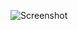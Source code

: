 ![Screenshot](https://raw.githubusercontent.com/Cryakl/Ultimate-RAT-Collection/refs/heads/main/BillGates/Screenshot.png)
